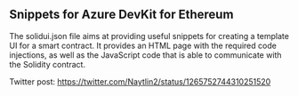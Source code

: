 ## Snippets for Azure DevKit for Ethereum

The solidui.json file aims at providing useful snippets for creating a template UI for a smart contract. It provides an HTML page
with the required code injections, as well as the JavaScript code that is able to communicate with the Solidity contract.

Twitter post: https://twitter.com/Naytlin2/status/1265752744310251520
